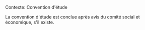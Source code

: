 Contexte: Convention d'étude

La convention d'étude est conclue après avis du comité social et économique, s'il existe.
